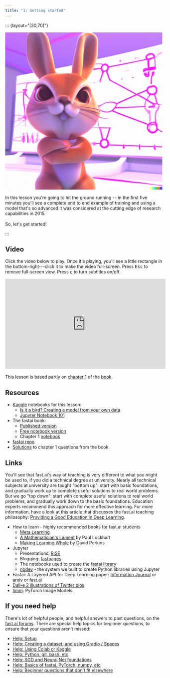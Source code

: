 ```yaml
---
title: "1: Getting started"
---
```


::: {layout="[30,70]"}

![](../images/bunny_net.png)

In this lesson you're going to hit the ground running -- in the first five minutes you'll see a complete end to end example of training and using a model that's so advanced it was considered at the cutting edge of research capabilities in 2015.<br/><br/>So, let's get started!

:::

## Video

Click the video below to play. Once it's playing, you'll see a little rectangle in the bottom-right---click it to make the video full-screen. Press <kbd>Esc</kbd> to remove full-screen view. Press <kbd>c</kbd> to turn subtitles on/off.

<iframe width="514" height="289" src="https://www.youtube-nocookie.com/embed/8SF_h3xF3cE?modestbranding=1" title="fast.ai lesson 1" frameborder="0" allow="accelerometer; clipboard-write; encrypted-media; gyroscope; picture-in-picture" allowfullscreen></iframe>

This lesson is based partly on [chapter 1](https://github.com/fastai/fastbook/blob/master/01_intro.ipynb) of the [book](https://www.amazon.com/Deep-Learning-Coders-fastai-PyTorch/dp/1492045527).

## Resources

- [Kaggle](../Resources/kaggle.html) notebooks for this lesson:
  - [Is it a bird? Creating a model from your own data](https://www.kaggle.com/code/jhoward/is-it-a-bird-creating-a-model-from-your-own-data)
  - [Jupyter Notebook 101](https://www.kaggle.com/code/jhoward/jupyter-notebook-101)
- The fastai book:
  - [Published version](https://www.amazon.com/Deep-Learning-Coders-fastai-PyTorch-ebook-dp-B08C2KM7NR/dp/B08C2KM7NR)
  - [Free notebook version](https://github.com/fastai/fastbook)
  - Chapter 1 [notebook](https://github.com/fastai/fastbook/blob/master/01_intro.ipynb)
- [fastai repo](https://github.com/fastai/fastai)
- [Solutions](https://forums.fast.ai/t/fastbook-chapter-1-questionnaire-solutions-wiki/65647) to chapter 1 questions from the book

## Links

You'll see that fast.ai's way of teaching is very different to what you might be used to, if you did a technical degree at university. Nearly all technical subjects at university are taught "bottom up": start with basic foundations, and gradually work up to complete useful solutions to real world problems. But we go "top down": start with complete useful solutions to real world problems, and gradually work down to the basic foundations. Education experts recommend this approach for more effective learning. For more information, have a look at this article that discusses the fast.ai teaching philosophy: [Providing a Good Education in Deep Learning](https://www.fast.ai/2016/10/08/teaching-philosophy/).

- How to learn - highly recommended books for fast.ai students
  - [Meta Learning](https://radekosmulski.gumroad.com/l/learn_deep_learning)
  - [A Mathematician's Lament](https://www.maa.org/external_archive/devlin/LockhartsLament.pdf) by Paul Lockhart
  - [Making Learning Whole](http://www.pz.harvard.edu/resources/making-learning-whole-how-seven-principles-of-teaching-can-transform-education) by David Perkins
- Jupyter
  - Presentations: [RISE](https://rise.readthedocs.io/en/stable/)
  - Blogging: [fastpages](https://github.com/fastai/fastpages)
  - The notebooks used to create the [fastai library](https://github.com/fastai/fastai/tree/master/nbs)
  - [nbdev](https://nbdev.fast.ai/) - the system we built to create Python libraries using Jupyter
- Fastai: A Layered API for Deep Learning paper: [Information Journal](https://www.mdpi.com/2078-2489/11/2/108) or [arxiv](https://arxiv.org/abs/2002.04688) or [fast.ai](https://www.fast.ai/2020/02/13/fastai-A-Layered-API-for-Deep-Learning/)
- [Dall-e 2 illustrations of Twitter bios](https://twitter.com/nickcammarata/status/1511861061988892675)
- [timm](https://timm.fast.ai): PyTorch Image Models

## If you need help

There's lot of helpful people, and helpful answers to past questions, on the [fast.ai forums](https://forums.fast.ai/c/p1v5/54). There are special help topics for beginner questions, to ensure that your questions aren’t missed:

- [Help: Setup](https://forums.fast.ai/t/help-setup/95289)
- [Help: Creating a dataset, and using Gradio / Spaces](https://forums.fast.ai/t/help-creating-a-dataset-and-using-gradio-spaces/96281)
- [Help: Using Colab or Kaggle](https://forums.fast.ai/t/help-using-colab-or-kaggle/96280)
- [Help: Python, git, bash, etc](https://forums.fast.ai/t/help-python-git-bash-etc/96282)
- [Help: SGD and Neural Net foundations](https://forums.fast.ai/t/help-sgd-and-neural-net-foundations/96286)
- [Help: Basics of fastai, PyTorch, numpy, etc](https://forums.fast.ai/t/help-basics-of-fastai-pytorch-numpy-etc/96285)
- [Help: Beginner questions that don’t fit elsewhere](https://forums.fast.ai/t/help-beginner-questions-that-dont-fit-elsewhere/96284)


